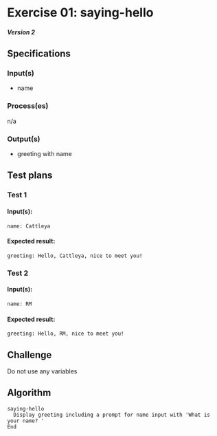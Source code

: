 # Exercise 01: saying-hello
##### Version 2

## Specifications

### Input(s)
+ name

### Process(es)
n/a

### Output(s)
+ greeting with name

## Test plans

### Test 1
#### Input(s):
`name: Cattleya`

#### Expected result:
`greeting: Hello, Cattleya, nice to meet you!`

### Test 2
#### Input(s):
`name: RM`

#### Expected result:
`greeting: Hello, RM, nice to meet you!`

## Challenge
Do not use any variables

## Algorithm
```
saying-hello
  Display greeting including a prompt for name input with 'What is your name? '
End
```